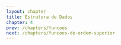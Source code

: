 ```yaml
---
layout: chapter
title: Estrutura de Dados
chapter: 4
prev: /chapters/funcoes
next: /chapters/funcoes-de-ordem-superior
---
```

